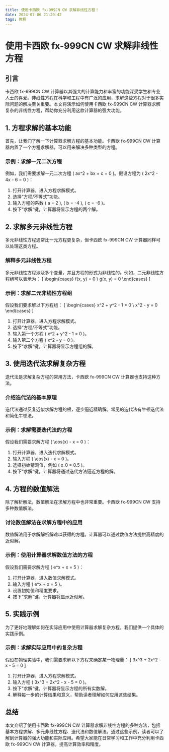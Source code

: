```yaml
---
title: 使用卡西欧 fx-999CN CW 求解非线性方程！
date: 2024-07-06 21:29:42
tags: 教程
---
```

# 使用卡西欧 fx-999CN CW 求解非线性方程

## 引言
卡西欧 fx-999CN CW 计算器以其强大的计算能力和丰富的功能深受学生和专业人士的喜爱。非线性方程在科学和工程中有广泛的应用，求解这些方程对于很多实际问题的解决至关重要。本文将演示如何使用卡西欧 fx-999CN CW 计算器求解复杂的非线性方程，帮助你充分利用这款计算器的强大功能。

## 1. 方程求解的基本功能
首先，让我们了解一下计算器求解方程的基本功能。卡西欧 fx-999CN CW 计算器内置了一个方程求解器，可以用来解决多种类型的方程。

### 示例：求解一元二次方程
例如，我们需要求解一元二次方程 \( ax^2 + bx + c = 0 \)。假设方程为 \( 2x^2 - 4x - 6 = 0 \)：
1. 打开计算器，进入方程求解模式。
2. 选择“方程/不等式”功能。
3. 输入方程的系数 \( a = 2 \), \( b = -4 \), \( c = -6 \)。
4. 按下“求解”键，计算器将显示方程的两个解。

## 2. 求解多元非线性方程
多元非线性方程通常比一元方程更复杂，但卡西欧 fx-999CN CW 计算器同样可以处理这类方程。

### 解释多元非线性方程
多元非线性方程涉及多个变量，并且方程的形式为非线性的。例如，二元非线性方程组可以表示为：
\[ \begin{cases} 
f(x, y) = 0 \\
g(x, y) = 0 
\end{cases} \]

### 示例：求解二元非线性方程组
假设我们要求解以下方程组：
\[ \begin{cases} 
x^2 + y^2 - 1 = 0 \\
x^2 - y = 0 
\end{cases} \]
1. 打开计算器，进入方程求解模式。
2. 选择“方程/不等式”功能。
3. 输入第一个方程 \( x^2 + y^2 - 1 = 0 \)。
4. 输入第二个方程 \( x^2 - y = 0 \)。
5. 按下“求解”键，计算器将显示方程组的解。

## 3. 使用迭代法求解复杂方程
迭代法是求解复杂方程的常用方法，卡西欧 fx-999CN CW 计算器也支持这种方法。

### 介绍迭代法的基本原理
迭代法通过反复近似求解方程的根，逐步逼近精确解。常见的迭代法有牛顿迭代法和简化牛顿法。

### 示例：求解需要迭代法的方程
假设我们需要求解方程 \( \cos(x) - x = 0 \)：
1. 打开计算器，进入迭代求解模式。
2. 输入方程 \( \cos(x) - x = 0 \)。
3. 选择初始猜测值，例如 \( x_0 = 0.5 \)。
4. 按下“求解”键，计算器将通过迭代方法逼近方程的解。

## 4. 方程的数值解法
除了解析解法，数值解法在求解方程中也非常重要。卡西欧 fx-999CN CW 支持多种数值解法。

### 讨论数值解法在求解方程中的应用
数值解法用于求解解析解难以获得的方程。计算器可以通过数值方法提供高精度的近似解。

### 示例：使用计算器求解数值方法的方程
假设我们需要求解方程 \( e^x + x = 5 \)：
1. 打开计算器，进入数值求解模式。
2. 输入方程 \( e^x + x = 5 \)。
3. 设置初始值和精度要求。
4. 按下“求解”键，计算器将显示近似解。

## 5. 实践示例
为了更好地理解如何在实际应用中使用计算器求解复杂方程，我们提供一个具体的实践示例。

### 示例：求解实际应用中的复杂方程
假设在物理实验中，我们需要求解以下方程来确定某一物理量：
\[ 3x^3 + 2x^2 - x - 5 = 0 \]
1. 打开计算器，进入方程求解模式。
2. 输入方程 \( 3x^3 + 2x^2 - x - 5 = 0 \)。
3. 按下“求解”键，计算器将显示方程的所有实数解。
4. 解释每一步的计算结果和意义，帮助读者理解如何应用这些结果。

## 总结
本文介绍了使用卡西欧 fx-999CN CW 计算器求解非线性方程的多种方法，包括基本方程求解、多元非线性方程、迭代法和数值解法。通过这些示例，读者可以了解到计算器的强大功能和实际应用。希望大家能在日常学习和工作中充分利用卡西欧 fx-999CN CW 计算器，提高计算效率和精度。
